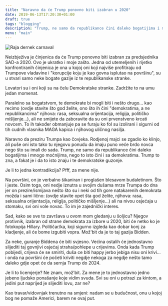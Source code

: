 ```yaml
---
title: "Naravno da će Trump ponovno biti izabran u 2020"
date: 2019-06-13T17:20:30+01:00
draft: true
tags: "blogging"
description: "Trump, ne samo da republikance čini daleko bogatijima i mnogo moćnijima, nego to isto čini i sa demokratima. Trump to zna, a fakat je i da to isto znaju i te demokratske guzonje."
menu: "main"
---
```

<img sizes="(max-width: 2960px) 100vw, 2960px" srcset="/es/text/trump-2020/fiestatrump_hibsnv_c_scale,w_300.jpg 300w, /es/text/trump-2020/fiestatrump_hibsnv_c_scale,w_1011.jpg 1011w, /es/text/trump-2020/fiestatrump_hibsnv_c_scale,w_1452.jpg 1452w, /es/text/trump-2020/fiestatrump_hibsnv_c_scale,w_1819.jpg 1819w, /es/text/trump-2020/fiestatrump_hibsnv_c_scale,w_2098.jpg 2098w, /es/text/trump-2020/fiestatrump_hibsnv_c_scale,w_2340.jpg 2340w, /es/text/trump-2020/fiestatrump_hibsnv_c_scale,w_2577.jpg 2577w, /es/text/trump-2020/fiestatrump_hibsnv_c_scale,w_2777.jpg 2777w, /es/text/trump-2020/fiestatrump_hibsnv_c_scale,w_2905.jpg 2905w, /es/text/trump-2020/fiestatrump_hibsnv_c_scale,w_2960.jpg 2960w" src="/es/text/trump-2020/fiestatrump_hibsnv_c_scale,w_2960.jpg" alt="Raja dernek carnaval">

Neizbježiva je činjenica da će Trump ponovno biti izabran za predsjednika SAD-a 2020. Ovo je ukratko i moje zašto. Jedna od utemeljenih i rijetko konfrontiranih činjenica je ona u kojoj oni koji najviše profitiraju od Trumpove vladavine i "korupcije koju je kao govna isplutao na površinu", su u stvari samo neke bogate gazije iz te republikanske stranke.

Lovatori su i oni koji su na čelu Demokratske stranke. Zadržite to na umu jedan momenat.

Paralelno sa bogatstvom, te demokrate bi mogli biti i nešto drugo... kao recimo (ovdje stavite što god želite, ono što ih čini "demokratima, a ne republikancima" njihova: rasa, seksualna orijentacija, religija, političko mišljenje...), ali ne smijete da zaboravite da su oni prvenstveno krcati novcem. To ih također obmanjuje pa se furaju ko fol su izolirani i sigurni od tih cudnih vlasnika MAGA kapica i njihovog uličnog nasilja.

Naravno da preziru Trumpa kao čovjeka. Rodjenoj majci se zgadio ko klinjo, ali puše oni isto tako tu njegovu ponudu da imaju puno veće brdo novca nego što su imali do sada. Trump, ne samo da republikance čini daleko bogatijima i mnogo moćnijima, nego to isto čini i sa demokratima. Trump to zna, a fakat je i da to isto znaju i te demokratske guzonje.

Je li to jedna kontradikcija? Pfff, za mene nije.

Na površini, on je verbalno šikaniran i proglašen blesavom budaletinom. Što i jeste. Osim toga, oni nedje iznutra u svojim dušama mrze Trumpa do dna jer on prezire/ismijava nešto što su i neki od tih gore natakarenih demokrata možda i sami lično: (ovdje stavite opet šta god želite, njihova: rasa, seksualna orijentacija, religija, političko mišljenje...) ali na nivou osjećaja u stomaku, svi oni vole novac. To im je zajednički interes.

Sad, kako se sve to završava u ovom mom gledanju u šoljicu? Njegov protivnik, izabran od strane demokrata za izbore u 2020, biti će netko ko je fotokopija Hillary. Političar/ka, koji sigurno izgleda kao dobar konj za kladjenje, ali će bome izgubiti vopra. Mož'bit da je to taj gazija Bidden.

Za neke, guranje Biddena će biti svjesno. Većina ostalih će jednostavno slijediti taj govnjivi osjećaj straha/pohlepe u crijevima. Onda kada Trump pobijedi, crijeva će se smiriti, duša ce biti happy jerbo jebiga nisu oni krivi... i onda na površini će početi kriviti negdje nekoga za negdje nešto tamo daleko gdje opet će da sernja Trump do 2024.

Je li to licemjerje? Ne znam, mož'bit. Za mene je to jednostavno  jedno jebeno ljudsko ponašanje koje vidim svuda. Svi su oni u potrazi za kintom, a jedini put naprijed je slijediti lovu, zar ne?

Kao travar/vidovnjak trenutno na smjeni: nadam se u budučnost, onu u kojoj bog ne pomaže Americi, barem ne ovaj put.